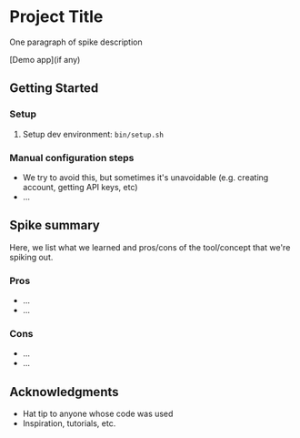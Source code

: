 # Project Title

One paragraph of spike description

[Demo app](if any)

## Getting Started

### Setup

1. Setup dev environment: `bin/setup.sh`

### Manual configuration steps

- We try to avoid this, but sometimes it's unavoidable (e.g. creating account, getting API keys, etc)
- ...

## Spike summary

Here, we list what we learned and pros/cons of the tool/concept that we're spiking out.

### Pros
- ...
- ...

### Cons
- ...
- ...

## Acknowledgments

- Hat tip to anyone whose code was used
- Inspiration, tutorials, etc.

